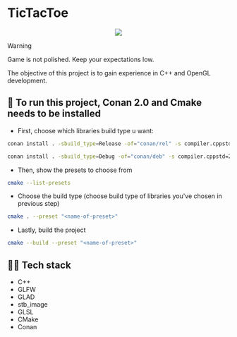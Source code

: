 # TicTacToe

<p align=center>
  <img src=![TicTacToeLogo](https://github.com/user-attachments/assets/357b1469-a609-4616-9013-077093327d23)"">
</p>

> [!WARNING]
> Game is not polished. Keep your expectations low.

The objective of this project is to gain experience in C++ and OpenGL development.

## 💬 To run this project, Conan 2.0 and Cmake needs to be installed

- First, choose which libraries build type u want:
```bash
conan install . -sbuild_type=Release -of="conan/rel" -s compiler.cppstd=20 --build=missing
```
```bash
conan install . -sbuild_type=Debug -of="conan/deb" -s compiler.cppstd=20 --build=missing
```
- Then, show the presets to choose from 
```bash
cmake --list-presets 
```
- Choose the build type (choose build type of libraries you've chosen in previous step)
```bash
cmake . --preset "<name-of-preset>"
```
- Lastly, build the project
```bash
cmake --build --preset "<name-of-preset>"
```

## 👨‍💻 Tech stack
- C++
- GLFW
- GLAD
- stb_image
- GLSL
- CMake
- Conan




